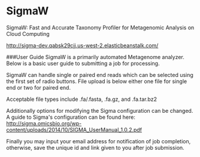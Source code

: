 # SigmaW
SigmaW: Fast and Accurate Taxonomy Profiler for Metagenomic Analysis on Cloud Computing

http://sigma-dev.qabsk29cjj.us-west-2.elasticbeanstalk.com/

###User Guide
SigmaW is a primarily automated Metagenome analyzer. Below is a basic user guide to submitting a job for processing.

SigmaW can handle single or paired end reads which can be selected using the first set of radio buttons. File upload is below either one file for single end or two for paired end.

Acceptable file types include .fa/.fasta, .fa.gz, and .fa.tar.bz2

Additionally options for modifying the Sigma configuration can be changed. A guide to Sigma's configuration can be found here: http://sigma.omicsbio.org/wp-content/uploads/2014/10/SIGMA_UserManual_1.0.2.pdf

Finally you may input your email address for notification of job completion, otherwise, save the unique id and link given to you after job submission.
